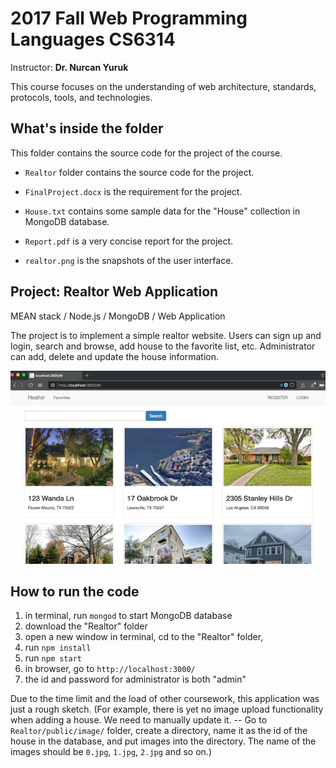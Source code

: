 # 2017 Fall Web Programming Languages CS6314
Instructor: **Dr. Nurcan Yuruk**

This course focuses on the understanding of web architecture, standards, protocols, tools, and technologies.

## What's inside the folder
This folder contains the source code for the project of the course.

- `Realtor` folder contains the source code for the project.

- `FinalProject.docx` is the requirement for the project.

- `House.txt` contains some sample data for the "House" collection in MongoDB database.

- `Report.pdf` is a very concise report for the project.

- `realtor.png` is the snapshots of the user interface.


## Project: Realtor Web Application
MEAN stack / Node.js / MongoDB / Web Application

The project is to implement a simple realtor website. Users can sign up and login, search and browse, add house to the favorite list, etc. Administrator can add, delete and update the house information.

![Project Snapshot](realtor.png)


## How to run the code
1. in terminal, run `mongod` to start MongoDB database
2. download the "Realtor" folder
3. open a new window in terminal, cd to the "Realtor" folder,
4. run `npm install`  
5. run `npm start`
6. in browser, go to `http://localhost:3000/`
7. the id and password for administrator is both "admin"

Due to the time limit and the load of other coursework, this application was just a rough sketch. (For example, there is yet no image upload functionality when adding a house. We need to manually update it. -- Go to `Realtor/public/image/` folder, create a directory, name it as the id of the house in the database, and put images into the directory. The name of the images should be `0.jpg`, `1.jpg`, `2.jpg` and so on.)
